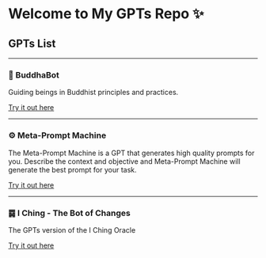 # Welcome to My GPTs Repo ✨

## GPTs List

---

### 🪷 BuddhaBot

Guiding beings in Buddhist principles and practices.

[Try it out here](https://chat.openai.com/g/g-uIukzpVuG-buddhabot)

---

### ⚙️ Meta-Prompt Machine

The Meta-Prompt Machine is a GPT that generates high quality prompts for you. Describe the context and objective and Meta-Prompt Machine will generate the best prompt for your task.

[Try it out here](https://chat.openai.com/g/g-6iKS9bHi7-meta-prompt-machine)

---

### ䷸ I Ching - The Bot of Changes

The GPTs version of the I Ching Oracle

[Try it out here](https://chat.openai.com/g/g-et7aH85lr-i-ching-the-bot-of-changes)
